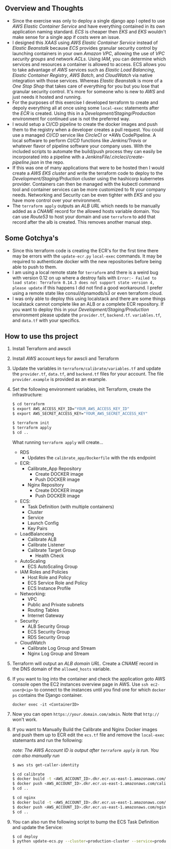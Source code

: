 ## Overview and Thoughts

  - Since the exercise was only to deploy a single django app I opted to use *AWS Elastic Container Service* and have 
    everything contained in its own application naming standard. *ECS* is cheaper then *EKS* and *EKS* wouldn't make 
    sense for a single app if costs were an issue.
  - I designed this *XAAS* using *AWS Elastic Container Service* instead of *Elastic Beanstalk* because *ECS*
    provides granular security control by launching containers in your own *Amazon VPC*, allowing the use of *VPC 
    security groups* and network *ACLs*. Using *IAM*, you can determine which services and resources a container 
    is allowed to access. ECS allows you to take advantage of *AWS* services such as *Elastic Load Balancing*, 
    *Elastic Container Registry*, *AWS Batch*, and *CloudWatch* via native integration with those services.
    Whereas *Elastic Beanstalk* is more of a *One Stop Shop* that takes care of everything for you but you lose
    that granular security control. It's more for someone who is new to *AWS* and just needs it hosted and running.
  - For the purposes of this exercise I developed terraform to create and depoly everything all at once using some
    `local-exec` statements after the *ECR* is created. Using this in a *Development/Staging/Production* environment 
    for continued use is not the preferred way.
  - I would setup a CI/CD pipeline to create the docker images and push them to the registry when a developer 
    creates a pull request. You could use a managed *CI/CD* service like *CircleCI* or *AWs CodePipeline. A local 
    software to perform *CI/CD* functions like *Jenkins/Travis* or whatever flavor of pipeline software your 
    company uses. With the included scripts to automate the build/push process they can easily be incorporated 
    into a pipeline with a *JenkinsFile/.circleci/create-pipeline.json* in the repo. 
  - If this was one of many applications that were to be hosted then I would create a *AWS EKS cluster* and write 
    the terraform code to deploy to the *Development/Staging/Prduction* cluster using the hashicorp kubernetes 
    provider. Containers can then be managed with the kubectl command tool and container services can be more 
    customized to fit your company needs. Networking and Security can be even tighter with *EKS* and you have more
    control over your environment.
  - The `terraform apply` outputs an *ALB URL* which needs to be manually added as a *CNAME* record for the allowed
    hosts variable domain. You can use *Route53* to host your domain and use `terraform` to add that record after
    the alb is created. This removes another manual step.

## Some Gotchya's

  - Since this terraform code is creating the ECR's for the first time there may be errors with the `update-ecr.py` 
    `local-exec` commands. It may be required to authenticate docker with the new repositories before being able to 
    push to them. 
  - I am using a local remote state for `terraform` and there is a weird bug with version 0.12 on up where a destroy 
    fails with `Error:- Failed to load state: Terraform 0.14.3 does not support state version 4, please update` if
    this happens I did not find a good workaround. I prefer using a remote state like consul/dynamodb/s3 or even
    terraform cloud.
  - I was only able to deploy this using localstack and there are some things localstack cannot complete like an ALB 
    or a complete ECR repository. If you want to deploy this in your *Development/Staging/Production* environment 
    please update the `provider.tf`, `backend.tf`. `variables.tf`,  and `data.tf` with your specifics.
  

## How to use ths project

1. Install Terraform and awscli

2. Install *AWS* account keys for awscli and Terraform

3. Update the variables in `terraform/calibrate/variables.tf` and update the `provider.tf`, `data.tf`, and `backend.tf` 
   files for your account. The file `provider.example` is provided as an example.

4. Set the following environment variables, init Terraform, create the infrastructure:

    ```sh
    $ cd terraform
    $ export AWS_ACCESS_KEY_ID="YOUR_AWS_ACCESS_KEY_ID"
    $ export AWS_SECRET_ACCESS_KEY="YOUR_AWS_SECRET_ACCESS_KEY"

    $ terraform init
    $ terraform apply
    $ cd ..
    ```
   What running `terraform apply` will create...
    - RDS
        - Updates the `calibrate_app/Dockerfile` with 
          the rds endpoint
    - ECR:
        - Calibrate_App Repository
          - Create DOCKER image
          - Push DOCKER image
        - Nginx Repository
          - Create DOCKER image
          - Push DOCKER image
    - ECS:
        - Task Definition (with multiple containers)
        - Cluster
        - Service
        - Launch Config
        - Key Pairs
    - LoadBalanceing
        - Calibrate ALB
        - Calibrate Listener
        - Calibrate Target Group
          - Health Check
    - AutoScaling
        - ECS AutoScaling Group
    - IAM Roles and Policies
        - Host Role and Policy
        - ECS Service Role and Policy
        - ECS Instance Profile
    - Networking:
        - VPC
        - Public and Private subnets
        - Routing Tables
        - Internet Gateway
    - Security:
        - ALB Security Group
        - ECS Security Group
        - RDS Security Group
    - CloudWatch
        - Calibrate Log Group and Stream
        - Nginx Log Group and Stream

5. Terraform will output an *ALB domain URL*. Create a *CNAME* record in the DNS domain 
   of the `allowed_hosts` variable.

6. If you want to log into the container and check the application goto AWS console
   open the EC2 instances overview page in AWS. Use `ssh ec2-user@<ip>` to connect 
   to the instances until you find one for which `docker ps` contains the Django 
   container.

   `docker exec -it <ContainerID>`

7. Now you can open `https://your.domain.com/admin`. Note that `http://` won't work.

8. If you want to Manually Build the Calibrate and Nginx Docker images and push them up to ECR
   edit the `ecs.tf` file and remove the `local-exec` statemants and run the following:

   *note: The AWS Account ID is output after `terraform apply` is run. You can also manually run*

    ```sh
    $ aws sts get-caller-identity
    ```

    ```sh
    $ cd calibrate
    $ docker build -t <AWS_ACCOUNT_ID>.dkr.ecr.us-east-1.amazonaws.com/calibrate-app:latest .
    $ docker push <AWS_ACCOUNT_ID>.dkr.ecr.us-east-1.amazonaws.com/calibrate-app:latest
    $ cd ..

    $ cd nginx
    $ docker build -t <AWS_ACCOUNT_ID>.dkr.ecr.us-east-1.amazonaws.com/nginx:latest .
    $ docker push <AWS_ACCOUNT_ID>.dkr.ecr.us-east-1.amazonaws.com/nginx:latest
    $ cd ..
    ```

9. You can also run the following script to bump the ECS Task Definition and update the Service:

    ```sh
    $ cd deploy
    $ python update-ecs.py --cluster=production-cluster --service=production-service
    ```
